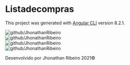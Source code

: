 # Listadecompras

This project was generated with [Angular CLI](https://github.com/angular/angular-cli) version 8.2.1.

<img src="https://user-images.githubusercontent.com/37172038/106549075-fb893780-64ee-11eb-8f57-ef1f8d65f7c2.png" alt="github/JhonathanRibeiro">
<br>
<img src="https://user-images.githubusercontent.com/37172038/106549122-1360bb80-64ef-11eb-938e-5666fb81753a.png"  alt="github/JhonathanRibeiro">
<br>
<img src="https://user-images.githubusercontent.com/37172038/106549159-28d5e580-64ef-11eb-81e4-c02661820b7c.png" alt="github/JhonathanRibeiro">
<br>
<img src="https://user-images.githubusercontent.com/37172038/106549420-a7cb1e00-64ef-11eb-9852-87c87c5d0761.png" alt="github/JhonathanRibeiro">

Desenvolvido por Jhonathan Ribeiro 2021&copy;